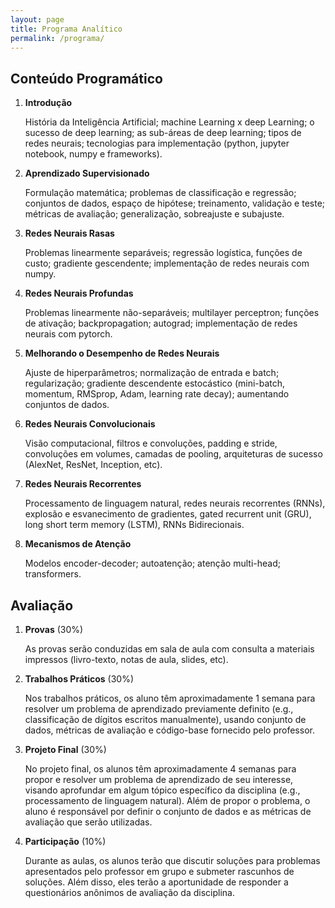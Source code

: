 ```yaml
---
layout: page
title: Programa Analítico
permalink: /programa/
---
```


## Conteúdo Programático

1. **Introdução**

    História da Inteligência Artificial; machine Learning x deep Learning; o sucesso de deep learning; as sub-áreas de deep learning; tipos de redes neurais; tecnologias para implementação (python, jupyter notebook, numpy e frameworks).

2. **Aprendizado Supervisionado**

     Formulação matemática; problemas de classificação e regressão; conjuntos de dados, espaço de hipótese; treinamento, validação e teste; métricas de avaliação; generalização, sobreajuste e subajuste.

3. **Redes Neurais Rasas**

    Problemas linearmente separáveis; regressão logística, funções de custo; gradiente gescendente; implementação de redes neurais com numpy.

4. **Redes Neurais Profundas**

    Problemas linearmente não-separáveis; multilayer perceptron; funções de ativação; backpropagation; autograd; implementação de redes neurais com pytorch.

5. **Melhorando o Desempenho de Redes Neurais**
    
    Ajuste de hiperparâmetros; normalização de entrada e batch; regularização; gradiente descendente estocástico (mini-batch, momentum, RMSprop, Adam, learning rate decay); aumentando conjuntos de dados.

6. **Redes Neurais Convolucionais**
    
    Visão computacional, filtros e convoluções, padding e stride, convoluções em volumes, camadas de pooling, arquiteturas de sucesso (AlexNet, ResNet, Inception, etc).

7. **Redes Neurais Recorrentes**

    Processamento de linguagem natural, redes neurais recorrentes (RNNs), explosão e esvanecimento de gradientes, gated recurrent unit (GRU), long short term memory (LSTM), RNNs Bidirecionais.

8. **Mecanismos de Atenção**

    Modelos encoder-decoder;  autoatenção; atenção multi-head; transformers.

## Avaliação

1. **Provas** (30%)

    As provas serão conduzidas em sala de aula com consulta a materiais impressos (livro-texto, notas de aula, slides, etc). 

2. **Trabalhos Práticos** (30%)

    Nos trabalhos práticos, os aluno têm aproximadamente 1 semana para resolver um problema de aprendizado previamente definito (e.g., classificação de dígitos escritos manualmente), usando conjunto de dados, métricas de avaliação e código-base fornecido pelo professor.

3. **Projeto Final** (30%)

    No projeto final, os alunos têm aproximadamente 4 semanas para propor e resolver um problema de aprendizado de seu interesse, visando aprofundar em algum tópico específico da disciplina (e.g., processamento de linguagem natural). Além de propor o problema, o aluno é responsável por definir o conjunto de dados e as métricas de avaliação que serão utilizadas.

4. **Participação** (10%)

    Durante as aulas, os alunos terão que discutir soluções para problemas apresentados pelo professor em grupo e submeter rascunhos de soluções. Além disso, eles terão a aportunidade de responder a questionários anônimos de avaliação da disciplina.  